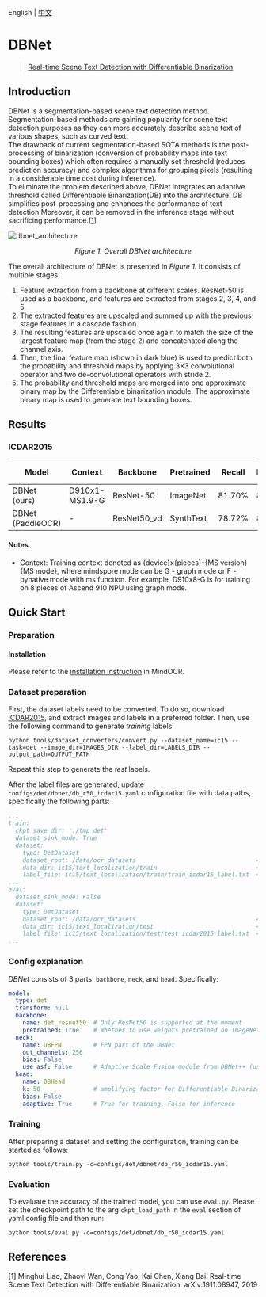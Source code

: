 English | [中文](README_CN.md)

# DBNet

<!--- Guideline: use url linked to abstract in ArXiv instead of PDF for fast loading.  -->

> [Real-time Scene Text Detection with Differentiable Binarization](https://arxiv.org/abs/1911.08947)

## Introduction

DBNet is a segmentation-based scene text detection method. Segmentation-based methods are gaining popularity for scene
text detection purposes as they can more accurately describe scene text of various shapes, such as curved text.  
The drawback of current segmentation-based SOTA methods is the post-processing of binarization (conversion of
probability maps into text bounding boxes) which often requires a manually set threshold (reduces prediction accuracy)
and complex algorithms for grouping pixels (resulting in a considerable time cost during inference).  
To eliminate the problem described above, DBNet integrates an adaptive threshold called Differentiable Binarization(DB)
into the architecture. DB simplifies post-processing and enhances the performance of text detection.Moreover, it can be
removed in the inference stage without sacrificing performance.[[1](#references)]

![dbnet_architecture](https://user-images.githubusercontent.com/16683750/225589619-d50c506c-e903-4f59-a316-8b62586c73a9.png)
<p align="center"><em>Figure 1. Overall DBNet architecture</em></p>

The overall architecture of DBNet is presented in _Figure 1._ It consists of multiple stages:

1. Feature extraction from a backbone at different scales. ResNet-50 is used as a backbone, and features are extracted
   from stages 2, 3, 4, and 5.
2. The extracted features are upscaled and summed up with the previous stage features in a cascade fashion.
3. The resulting features are upscaled once again to match the size of the largest feature map (from the stage 2) and
   concatenated along the channel axis.
4. Then, the final feature map (shown in dark blue) is used to predict both the probability and threshold maps by
   applying 3×3 convolutional operator and two de-convolutional operators with stride 2.
5. The probability and threshold maps are merged into one approximate binary map by the Differentiable binarization
   module. The approximate binary map is used to generate text bounding boxes.

## Results

### ICDAR2015
<div align="center">

| **Model** |  **Context** | **Backbone** | **Pretrained** | **Recall** | **Precision** | **F-score** | **Recipe**  | **Download**  |
|---------------|--------------|----------------|------------|---------------|-------------|-----------------------------|----------------------------------------------------------------------------------------------| ----------|
| DBNet (ours)     | D910x1-MS1.9-G | ResNet-50    | ImageNet       | 81.70%     | 85.84%        | 83.72%      | [yaml](db_r50_icdar15.yaml) | [weights](https://download.mindspore.cn/toolkits/mindocr/dbnet/dbnet_resnet50-db1df47a.ckpt) |
| DBNet (PaddleOCR) | - | ResNet50_vd  | SynthText      | 78.72%     | 86.41%        | 82.38%      |

</div>

#### Notes
- Context: Training context denoted as {device}x{pieces}-{MS version}{MS mode}, where mindspore mode can be G - graph mode or F - pynative mode with ms function. For example, D910x8-G is for training on 8 pieces of Ascend 910 NPU using graph mode.



## Quick Start

### Preparation

#### Installation

Please refer to the [installation instruction](https://github.com/mindspore-lab/mindocr#installation) in MindOCR.

### Dataset preparation

First, the dataset labels need to be converted. To do so,
download [ICDAR2015](https://rrc.cvc.uab.es/?ch=4&com=downloads), and extract images and labels in a preferred folder.
Then, use the following command to generate _training_ labels:

```shell
python tools/dataset_converters/convert.py --dataset_name=ic15 --task=det --image_dir=IMAGES_DIR --label_dir=LABELS_DIR --output_path=OUTPUT_PATH
```

Repeat this step to generate the _test_ labels.

After the label files are generated, update `configs/det/dbnet/db_r50_icdar15.yaml` configuration file with data paths,
specifically the following parts:

```yaml
...
train:
  ckpt_save_dir: './tmp_det'
  dataset_sink_mode: True
  dataset:
    type: DetDataset
    dataset_root: /data/ocr_datasets                                  <------ HERE
    data_dir: ic15/text_localization/train                            <------ HERE
    label_file: ic15/text_localization/train/train_icdar15_label.txt  <------ HERE
...
eval:
  dataset_sink_mode: False
  dataset:
    type: DetDataset
    dataset_root: /data/ocr_datasets                                  <------ HERE
    data_dir: ic15/text_localization/test                             <------ HERE
    label_file: ic15/text_localization/test/test_icdar2015_label.txt  <------ HERE
...
```

### Config explanation

_DBNet_ consists of 3 parts: `backbone`, `neck`, and `head`. Specifically:

```yaml
model:
  type: det
  transform: null
  backbone:
    name: det_resnet50  # Only ResNet50 is supported at the moment
    pretrained: True    # Whether to use weights pretrained on ImageNet
  neck:
    name: DBFPN         # FPN part of the DBNet
    out_channels: 256
    bias: False
    use_asf: False      # Adaptive Scale Fusion module from DBNet++ (use it for DBNet++ only)
  head:
    name: DBHead
    k: 50               # amplifying factor for Differentiable Binarization
    bias: False
    adaptive: True      # True for training, False for inference
```

[comment]: <> (The only difference between _DBNet_ and _DBNet++_ is in the _Adaptive Scale Fusion_ module, which is controlled by the `use_asf` parameter in the `neck` module.)

### Training

After preparing a dataset and setting the configuration, training can be started as follows:

```shell
python tools/train.py -c=configs/det/dbnet/db_r50_icdar15.yaml
```

### Evaluation

To evaluate the accuracy of the trained model, you can use `eval.py`. Please set the checkpoint path to the arg `ckpt_load_path` in the `eval` section of yaml config file and then run:

```shell
python tools/eval.py -c=configs/det/dbnet/db_r50_icdar15.yaml
```

## References

<!--- Guideline: Citation format GB/T 7714 is suggested. -->

[1] Minghui Liao, Zhaoyi Wan, Cong Yao, Kai Chen, Xiang Bai. Real-time Scene Text Detection with Differentiable Binarization. arXiv:1911.08947, 2019
